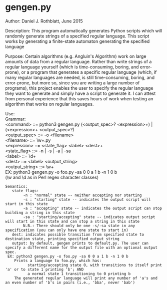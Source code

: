 # gengen.py
Author: Daniel J. Rothblatt, June 2015

Description: This program automatically generates Python scripts which
will randomly generate strings of a specified regular language.
This script works by generating a finite-state automaton generating the specified language

Purpose: Certain algorithms (e.g. Angluin's Algorithm) work on large
amounts of data from a regular language. Rather than write strings of
a regular language yourself (which is time-consuming, boring, and
error-prone), or a program that generates a specific regular
language (which, if many regular languages are needed, is still
time-consuming, boring, and error-prone, but more so, since you are
writing a large number of programs), this project enables the user to 
specify the regular language they want to generate and simply have a 
script to generate it. I can attest from personal experience that this
saves hours of work when testing an algorithm that works on regular languages.

Use:  
	Grammar:    
		\<command\> ::= python3 gengen.py (\<output_spec\>? \<expression\>+) | (\<expression\>+ \<output_spec\>?)  
		\<output_spec\> ::= -o \<filename\>  
		\<filename\> ::= \w+.py  
		\<expression\> ::= \<state_flag\> \<label\> \<dest\>+  
		\<state_flag\> ::= -n | -s | -a | -sa  
		\<label\> ::= \d+  
		\<dest\> ::= \<label\> \<output_string\>  
		\<output_string\> ::= \w+  
	EX: python3 gengen.py -o foo.py -sa 0 0 a 1 b -n 1 0 b  
	(\w and \d as in Perl regex character classes)

	Semantics:
	   state flags:
		    -n : "normal" state -- neither accepting nor starting
		    -s : "starting" state -- indicates the output script will start in this state
		    -a : "accepting" state -- indicates the output script can stop building a string in this state
		    -sa : "starting/accepting" state -- indicates output script will start in this state and can stop a string in this state
		    N.B.: There should only be one -s/-sa state in any specification (you can only have one state to start in)
	   dest: indicates possible transition from specified state to destination state, printing specified output string
	   output: by default, gengen prints to default.py. The user can specify a different name for the output file with an optional output spec.
	 EX: python3 gengen.py -o foo.py -sa 0 0 a 1 b -n 1 0 b
		Prints a language to foo.py, which has:  
			  starting/accepting state 0, with transitions to itself print 'a' or to state 1 printing 'b'; AND  
			  a normal state 1 transitioning to 0 printing b  
		The generated regular language will print any number of 'a's and an even number of 'b's in pairs (i.e., 'bba', never 'bab')
